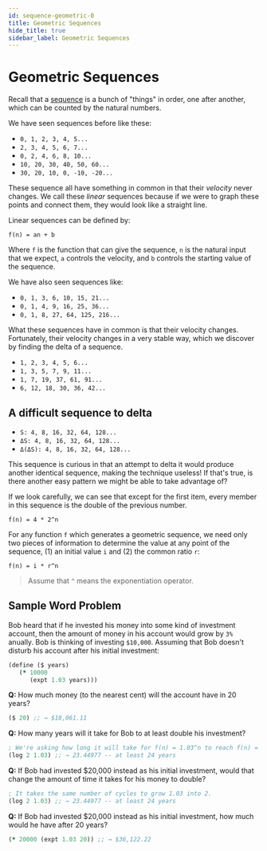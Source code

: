 ```yaml
---
id: sequence-geometric-0
title: Geometric Sequences
hide_title: true
sidebar_label: Geometric Sequences
---
```


# Geometric Sequences

Recall that a [sequence](sequence.md) is a bunch of "things" in order, one after 
another, which can be counted by the natural numbers.

We have seen sequences before like these:

  * `0, 1, 2, 3, 4, 5...`
  * `2, 3, 4, 5, 6, 7...`
  * `0, 2, 4, 6, 8, 10...`
  * `10, 20, 30, 40, 50, 60...`
  * `30, 20, 10, 0, -10, -20...`

These sequence all have something in common in that their *velocity* never 
changes. We call these *linear* sequences because if we were to graph these
points and connect them, they would look like a straight line.

Linear sequences can be defined by:

`f(n) = an + b`

Where `f` is the function that can give the sequence, `n` is the natural input
that we expect, `a` controls the velocity, and `b` controls the starting value 
of the sequence.

We have also seen sequences like:

  * `0, 1, 3, 6, 10, 15, 21...`
  * `0, 1, 4, 9, 16, 25, 36...`
  * `0, 1, 8, 27, 64, 125, 216...`

What these sequences have in common is that their velocity changes. Fortunately,
their velocity changes in a very stable way, which we discover by finding the
delta of a sequence.

  * `1, 2, 3, 4, 5, 6...`
  * `1, 3, 5, 7, 9, 11...`
  * `1, 7, 19, 37, 61, 91...`
  * `6, 12, 18, 30, 36, 42...`

## A difficult sequence to delta

  * `S: 4, 8, 16, 32, 64, 128...`
  * `ΔS: 4, 8, 16, 32, 64, 128...`
  * `Δ(ΔS): 4, 8, 16, 32, 64, 128...`

This sequence is curious in that an attempt to delta it would produce another
identical sequence, making the technique useless! If that's true, is there
another easy pattern we might be able to take advantage of?

If we look carefully, we can see that except for the first item, every member in
this sequence is the double of the previous number.

`f(n) = 4 * 2^n`

For any function `f` which generates a geometric sequence, we need only two 
pieces of information to determine the value at any point of the sequence, 
(1) an initial value `i` and (2) the common ratio `r`:

`f(n) = i * r^n`

> Assume that `^` means the exponentiation operator.

## Sample Word Problem

Bob heard that if he invested his money into some kind of investment account,
then the amount of money in his account would grow by `3%` anually. Bob is 
thinking of investing `$10,000`. Assuming that Bob doesn't disturb his account 
after his initial investment:

``` clojure
(define ($ years)
   (* 10000
      (expt 1.03 years)))
```

**Q:** How much money (to the nearest cent) will the account have in 20 years?

``` clojure
($ 20) ;; → $18,061.11
```

**Q:** How many years will it take for Bob to at least double his investment?

``` clojure
; We're asking how long it will take for f(n) = 1.03^n to reach f(n) = 2.
(log 2 1.03) ;; → 23.44977 -- at least 24 years
```

**Q:** If Bob had invested $20,000 instead as his initial investment, would that
change the amount of time it takes for his money to double?

``` clojure
; It takes the same number of cycles to grow 1.03 into 2.
(log 2 1.03) ;; → 23.44977 -- at least 24 years
```

**Q:** If Bob had invested $20,000 instead as his initial investment, how much 
would he have after 20 years?

``` clojure
(* 20000 (expt 1.03 20)) ;; → $36,122.22
```
